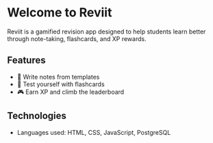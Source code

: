 # Welcome to Reviit

Reviit is a gamified revision app designed to help students learn better through note-taking, flashcards, and XP rewards.

## Features

- 📝 Write notes from templates
- 🧠 Test yourself with flashcards
- 🎮 Earn XP and climb the leaderboard

## Technologies

- Languages used: HTML, CSS, JavaScript, PostgreSQL
